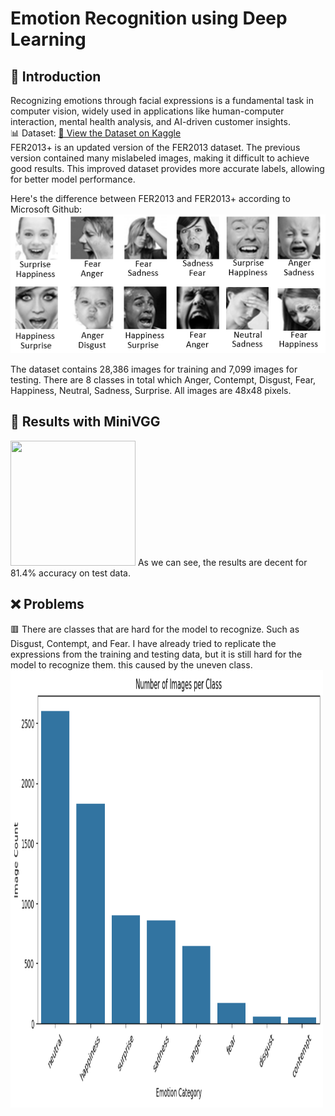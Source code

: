 # Emotion Recognition using Deep Learning
## 📖 Introduction
Recognizing emotions through facial expressions is a fundamental task in computer vision, widely used in applications like human-computer interaction, mental health analysis, and AI-driven customer insights.<br>
📊 Dataset: [🔗 View the Dataset on Kaggle](https://www.kaggle.com/datasets/subhaditya/fer2013plus/data)<br>
FER2013+ is an updated version of the FER2013 dataset. The previous version contained many mislabeled images, making it difficult to achieve good results. This improved dataset provides more accurate labels, allowing for better model performance.<br>

Here's the difference between FER2013 and FER2013+ according to Microsoft Github:
![Dataset Cover](Images/FER+vsFER.png) 

The dataset contains 28,386 images for training and 7,099 images for testing. There are 8 classes in total which Anger, Contempt, Disgust, Fear, Happiness, Neutral, Sadness, Surprise. All images are 48x48 pixels.

## 🧠 Results with MiniVGG
<img src="Images/emotion-ezgif.com-cut.gif" width="200" height="200"/>
As we can see, the results are decent for 81.4% accuracy on test data.

## ❌ Problems
🟥 There are classes that are hard for the model to recognize. Such as Disgust, Contempt, and Fear. I have already tried to replicate the expressions from the training and testing data, but it is still hard for the model to recognize them. this caused by the uneven class.
<img src="Images/output.png" width="500" height="700"/>
